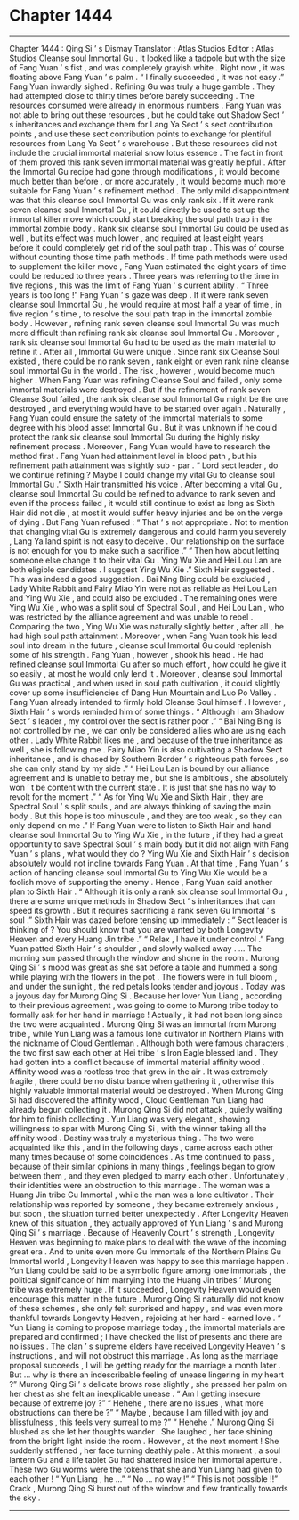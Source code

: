 
# Chapter 1444


---

Chapter 1444 : Qing Si ’ s Dismay
Translator :
Atlas Studios
Editor :
Atlas Studios
Cleanse soul Immortal Gu .
It looked like a tadpole but with the size of Fang Yuan ’ s fist , and was completely grayish white . Right now , it was floating above Fang Yuan ’ s palm .
“ I finally succeeded , it was not easy .” Fang Yuan inwardly sighed .
Refining Gu was truly a huge gamble .
They had attempted close to thirty times before barely succeeding . The resources consumed were already in enormous numbers .
Fang Yuan was not able to bring out these resources , but he could take out Shadow Sect ’ s inheritances and exchange them for Lang Ya Sect ’ s sect contribution points , and use these sect contribution points to exchange for plentiful resources from Lang Ya Sect ’ s warehouse .
But these resources did not include the crucial immortal material snow lotus essence .
The fact in front of them proved this rank seven immortal material was greatly helpful .
After the Immortal Gu recipe had gone through modifications , it would become much better than before , or more accurately , it would become much more suitable for Fang Yuan ’ s refinement method .
The only mild disappointment was that this cleanse soul Immortal Gu was only rank six .
If it were rank seven cleanse soul Immortal Gu , it could directly be used to set up the immortal killer move which could start breaking the soul path trap in the immortal zombie body .
Rank six cleanse soul Immortal Gu could be used as well , but its effect was much lower , and required at least eight years before it could completely get rid of the soul path trap .
This was of course without counting those time path methods .
If time path methods were used to supplement the killer move , Fang Yuan estimated the eight years of time could be reduced to three years .
Three years was referring to the time in five regions , this was the limit of Fang Yuan ’ s current ability .
“ Three years is too long !” Fang Yuan ’ s gaze was deep .
If it were rank seven cleanse soul Immortal Gu , he would require at most half a year of time , in five region ’ s time , to resolve the soul path trap in the immortal zombie body .
However , refining rank seven cleanse soul Immortal Gu was much more difficult than refining rank six cleanse soul Immortal Gu . Moreover , rank six cleanse soul Immortal Gu had to be used as the main material to refine it .
After all , Immortal Gu were unique .
Since rank six Cleanse Soul existed , there could be no rank seven , rank eight or even rank nine cleanse soul Immortal Gu in the world .
The risk , however , would become much higher .
When Fang Yuan was refining Cleanse Soul and failed , only some immortal materials were destroyed . But if the refinement of rank seven Cleanse Soul failed , the rank six cleanse soul Immortal Gu might be the one destroyed , and everything would have to be started over again .
Naturally , Fang Yuan could ensure the safety of the immortal materials to some degree with his blood asset Immortal Gu . But it was unknown if he could protect the rank six cleanse soul Immortal Gu during the highly risky refinement process .
Moreover , Fang Yuan would have to research the method first .
Fang Yuan had attainment level in blood path , but his refinement path attainment was slightly sub - par .
“ Lord sect leader , do we continue refining ? Maybe I could change my vital Gu to cleanse soul Immortal Gu .” Sixth Hair transmitted his voice .
After becoming a vital Gu , cleanse soul Immortal Gu could be refined to advance to rank seven and even if the process failed , it would still continue to exist as long as Sixth Hair did not die , at most it would suffer heavy injuries and be on the verge of dying .
But Fang Yuan refused : “ That ’ s not appropriate . Not to mention that changing vital Gu is extremely dangerous and could harm you severely , Lang Ya land spirit is not easy to deceive . Our relationship on the surface is not enough for you to make such a sacrifice .”
“ Then how about letting someone else change it to their vital Gu . Ying Wu Xie and Hei Lou Lan are both eligible candidates . I suggest Ying Wu Xie .” Sixth Hair suggested .
This was indeed a good suggestion .
Bai Ning Bing could be excluded , Lady White Rabbit and Fairy Miao Yin were not as reliable as Hei Lou Lan and Ying Wu Xie , and could also be excluded . The remaining ones were Ying Wu Xie , who was a split soul of Spectral Soul , and Hei Lou Lan , who was restricted by the alliance agreement and was unable to rebel .
Comparing the two , Ying Wu Xie was naturally slightly better , after all , he had high soul path attainment . Moreover , when Fang Yuan took his lead soul into dream in the future , cleanse soul Immortal Gu could replenish some of his strength .
Fang Yuan , however , shook his head .
He had refined cleanse soul Immortal Gu after so much effort , how could he give it so easily , at most he would only lend it .
Moreover , cleanse soul Immortal Gu was practical , and when used in soul path cultivation , it could slightly cover up some insufficiencies of Dang Hun Mountain and Luo Po Valley .
Fang Yuan already intended to firmly hold Cleanse Soul himself .
However , Sixth Hair ’ s words reminded him of some things .
“ Although I am Shadow Sect ’ s leader , my control over the sect is rather poor .”
“ Bai Ning Bing is not controlled by me , we can only be considered allies who are using each other . Lady White Rabbit likes me , and because of the true inheritance as well , she is following me . Fairy Miao Yin is also cultivating a Shadow Sect inheritance , and is chased by Southern Border ’ s righteous path forces , so she can only stand by my side .”
“ Hei Lou Lan is bound by our alliance agreement and is unable to betray me , but she is ambitious , she absolutely won ’ t be content with the current state . It is just that she has no way to revolt for the moment .”
“ As for Ying Wu Xie and Sixth Hair , they are Spectral Soul ’ s split souls , and are always thinking of saving the main body . But this hope is too minuscule , and they are too weak , so they can only depend on me .”
If Fang Yuan were to listen to Sixth Hair and hand cleanse soul Immortal Gu to Ying Wu Xie , in the future , if they had a great opportunity to save Spectral Soul ’ s main body but it did not align with Fang Yuan ’ s plans , what would they do ?
Ying Wu Xie and Sixth Hair ’ s decision absolutely would not incline towards Fang Yuan .
At that time , Fang Yuan ’ s action of handing cleanse soul Immortal Gu to Ying Wu Xie would be a foolish move of supporting the enemy .
Hence , Fang Yuan said another plan to Sixth Hair .
“ Although it is only a rank six cleanse soul Immortal Gu , there are some unique methods in Shadow Sect ’ s inheritances that can speed its growth . But it requires sacrificing a rank seven Gu Immortal ’ s soul .”
Sixth Hair was dazed before tensing up immediately : “ Sect leader is thinking of ? You should know that you are wanted by both Longevity Heaven and every Huang Jin tribe .”
“ Relax , I have it under control .” Fang Yuan patted Sixth Hair ’ s shoulder , and slowly walked away .
…
The morning sun passed through the window and shone in the room .
Murong Qing Si ’ s mood was great as she sat before a table and hummed a song while playing with the flowers in the pot .
The flowers were in full bloom , and under the sunlight , the red petals looks tender and joyous .
Today was a joyous day for Murong Qing Si .
Because her lover Yun Liang , according to their previous agreement , was going to come to Murong tribe today to formally ask for her hand in marriage !
Actually , it had not been long since the two were acquainted .
Murong Qing Si was an immortal from Murong tribe , while Yun Liang was a famous lone cultivator in Northern Plains with the nickname of Cloud Gentleman .
Although both were famous characters , the two first saw each other at Hei tribe ’ s Iron Eagle blessed land . They had gotten into a conflict because of immortal material affinity wood .
Affinity wood was a rootless tree that grew in the air . It was extremely fragile , there could be no disturbance when gathering it , otherwise this highly valuable immortal material would be destroyed .
When Murong Qing Si had discovered the affinity wood , Cloud Gentleman Yun Liang had already begun collecting it .
Murong Qing Si did not attack , quietly waiting for him to finish collecting .
Yun Liang was very elegant , showing willingness to spar with Murong Qing Si , with the winner taking all the affinity wood .
Destiny was truly a mysterious thing .
The two were acquainted like this , and in the following days , came across each other many times because of some coincidences .
As time continued to pass , because of their similar opinions in many things , feelings began to grow between them , and they even pledged to marry each other .
Unfortunately , their identities were an obstruction to this marriage .
The woman was a Huang Jin tribe Gu Immortal , while the man was a lone cultivator .
Their relationship was reported by someone , they became extremely anxious , but soon , the situation turned better unexpectedly .
After Longevity Heaven knew of this situation , they actually approved of Yun Liang ’ s and Murong Qing Si ’ s marriage .
Because of Heavenly Court ’ s strength , Longevity Heaven was beginning to make plans to deal with the wave of the incoming great era .
And to unite even more Gu Immortals of the Northern Plains Gu Immortal world , Longevity Heaven was happy to see this marriage happen .
Yun Liang could be said to be a symbolic figure among lone immortals , the political significance of him marrying into the Huang Jin tribes ’ Murong tribe was extremely huge .
If it succeeded , Longevity Heaven would even encourage this matter in the future .
Murong Qing Si naturally did not know of these schemes , she only felt surprised and happy , and was even more thankful towards Longevity Heaven , rejoicing at her hard - earned love .
“ Yun Liang is coming to propose marriage today , the immortal materials are prepared and confirmed ; I have checked the list of presents and there are no issues . The clan ’ s supreme elders have received Longevity Heaven ’ s instructions , and will not obstruct this marriage . As long as the marriage proposal succeeds , I will be getting ready for the marriage a month later . But … why is there an indescribable feeling of unease lingering in my heart ?”
Murong Qing Si ’ s delicate brows rose slightly , she pressed her palm on her chest as she felt an inexplicable unease .
“ Am I getting insecure because of extreme joy ?”
“ Hehehe , there are no issues , what more obstructions can there be ?”
“ Maybe , because I am filled with joy and blissfulness , this feels very surreal to me ?”
“ Hehehe .”
Murong Qing Si blushed as she let her thoughts wander .
She laughed , her face shining from the bright light inside the room .
However , at the next moment !
She suddenly stiffened , her face turning deathly pale .
At this moment , a soul lantern Gu and a life tablet Gu had shattered inside her immortal aperture . These two Gu worms were the tokens that she and Yun Liang had given to each other !
“ Yun Liang , he …”
“ No … no way !”
“ This is not possible !!”
Crack , Murong Qing Si burst out of the window and flew frantically towards the sky .

---


